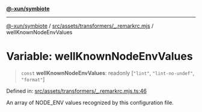 [**@-xun/symbiote**](../../../../../README.md)

***

[@-xun/symbiote](../../../../../README.md) / [src/assets/transformers/\_.remarkrc.mjs](../README.md) / wellKnownNodeEnvValues

# Variable: wellKnownNodeEnvValues

> `const` **wellKnownNodeEnvValues**: readonly \[`"lint"`, `"lint-no-undef"`, `"format"`\]

Defined in: [src/assets/transformers/\_.remarkrc.mjs.ts:46](https://github.com/Xunnamius/symbiote/blob/75014db0d306eae609fdd593e692bde4e3ec6d31/src/assets/transformers/_.remarkrc.mjs.ts#L46)

An array of NODE_ENV values recognized by this configuration file.
